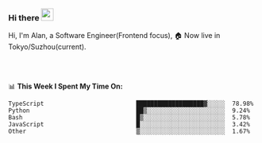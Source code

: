 ### Hi there <img src="https://media.giphy.com/media/hvRJCLFzcasrR4ia7z/giphy.gif" width="25px">

<!-- ![visitors](https://visitor-badge.glitch.me/badge?page_id=dislfyer.dislfyer) -->

Hi, I'm Alan, a Software Engineer(Frontend focus), 🏠 Now live in Tokyo/Suzhou(current).

<br/>
<br/>

📊 **This Week I Spent My Time On:**


<!--START_SECTION:waka-->

```text
TypeScript                          ███████████████████▓░░░░░  78.98%
Python                              ██▒░░░░░░░░░░░░░░░░░░░░░░  9.24%
Bash                                █▒░░░░░░░░░░░░░░░░░░░░░░░  5.78%
JavaScript                          █░░░░░░░░░░░░░░░░░░░░░░░░  3.42%
Other                               ▒░░░░░░░░░░░░░░░░░░░░░░░░  1.67%
```

<!--END_SECTION:waka-->

<!--
**About Me:**
 -->
